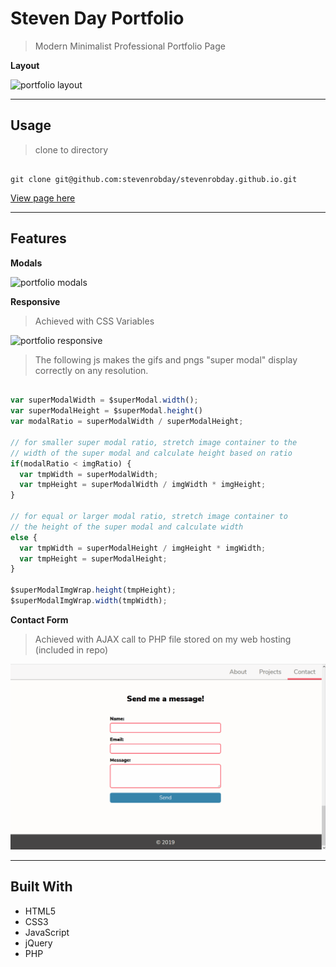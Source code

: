 # Steven Day Portfolio

> Modern Minimalist Professional Portfolio Page

**Layout**

![portfolio layout](/readMeGifs/portfolio1.gif)

---

## Usage

> clone to directory

```shell

git clone git@github.com:stevenrobday/stevenrobday.github.io.git

```

<a href="https://stevenrobday.github.io/" target="_blank">View page here</a>

---

## Features

**Modals**

![portfolio modals](/readMeGifs/portfolio2.gif)

**Responsive**

> Achieved with CSS Variables 

![portfolio responsive](/readMeGifs/portfolio3.gif)

> The following js makes the gifs and pngs "super modal" display correctly on any resolution.

```javascript

var superModalWidth = $superModal.width();
var superModalHeight = $superModal.height()
var modalRatio = superModalWidth / superModalHeight;

// for smaller super modal ratio, stretch image container to the 
// width of the super modal and calculate height based on ratio
if(modalRatio < imgRatio) {
  var tmpWidth = superModalWidth; 
  var tmpHeight = superModalWidth / imgWidth * imgHeight; 
}

// for equal or larger modal ratio, stretch image container to 
// the height of the super modal and calculate width
else {
  var tmpWidth = superModalHeight / imgHeight * imgWidth; 
  var tmpHeight = superModalHeight; 
}

$superModalImgWrap.height(tmpHeight);
$superModalImgWrap.width(tmpWidth);

```
**Contact Form**

> Achieved with AJAX call to PHP file stored on my web hosting (included in repo)

![portfolio contact form](/readMeGifs/portfolio4.gif)

---

## Built With

- HTML5
- CSS3
- JavaScript
- jQuery
- PHP